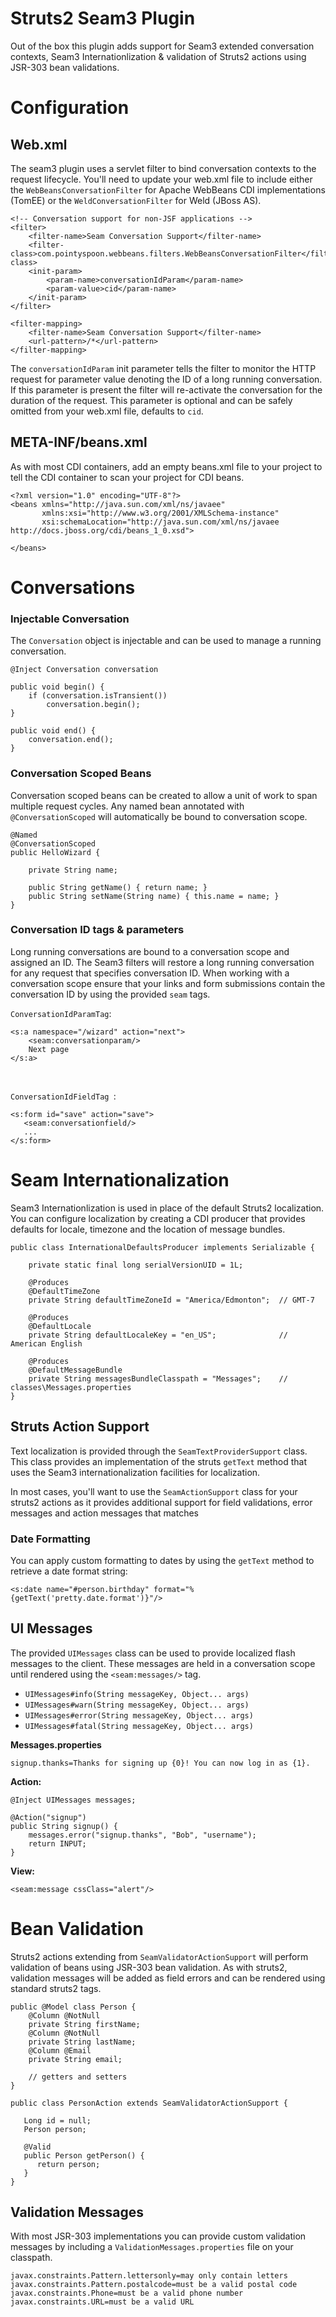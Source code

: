 Struts2 Seam3 Plugin
====================

Out of the box this plugin adds support for Seam3 extended conversation contexts, Seam3 Internationlization &
validation of Struts2 actions using JSR-303 bean validations.


# Configuration

## Web.xml

The seam3 plugin uses a servlet filter to bind conversation contexts to the request lifecycle. You'll need to 
update your web.xml file to include either the `WebBeansConversationFilter` for Apache WebBeans CDI implementations 
(TomEE) or the `WeldConversationFilter` for Weld (JBoss AS).

```
<!-- Conversation support for non-JSF applications -->
<filter>
    <filter-name>Seam Conversation Support</filter-name>
    <filter-class>com.pointyspoon.webbeans.filters.WebBeansConversationFilter</filter-class>
    <init-param>
        <param-name>conversationIdParam</param-name>
        <param-value>cid</param-name>
    </init-param>
</filter>

<filter-mapping>
    <filter-name>Seam Conversation Support</filter-name>
    <url-pattern>/*</url-pattern>
</filter-mapping>
```

The `conversationIdParam` init parameter tells the filter to monitor the HTTP request for parameter value denoting the
ID of a long running conversation. If this parameter is present the filter will re-activate the conversation for the
duration of the request. This parameter is optional and can be safely omitted from your web.xml file, defaults to `cid`.

## META-INF/beans.xml

As with most CDI containers, add an empty beans.xml file to your project to tell the CDI container to scan your project
for CDI beans.

```
<?xml version="1.0" encoding="UTF-8"?>
<beans xmlns="http://java.sun.com/xml/ns/javaee"
       xmlns:xsi="http://www.w3.org/2001/XMLSchema-instance"
       xsi:schemaLocation="http://java.sun.com/xml/ns/javaee http://docs.jboss.org/cdi/beans_1_0.xsd">

</beans>
```


# Conversations

### Injectable Conversation

The `Conversation` object is injectable and can be used to manage a running conversation.

```
@Inject Conversation conversation

public void begin() {
    if (conversation.isTransient())
        conversation.begin();
}

public void end() {
    conversation.end();
}
```


### Conversation Scoped Beans

Conversation scoped beans can be created to allow a unit of work to span multiple request cycles. Any named bean
annotated with `@ConversationScoped` will automatically be bound to conversation scope.

```
@Named
@ConversationScoped
public HelloWizard {

    private String name;

    public String getName() { return name; }
    public String setName(String name) { this.name = name; }
}
```

### Conversation ID tags & parameters

Long running conversations are bound to a conversation scope and assigned an ID. The Seam3 filters will restore
a long running conversation for any request that specifies conversation ID. When working with a conversation scope
ensure that your links and form submissions contain the conversation ID by using the provided `seam` tags.

`ConversationIdParamTag`:

```
<s:a namespace="/wizard" action="next">
    <seam:conversationparam/>
    Next page
</s:a>
```

<br/>


`ConversationIdFieldTag `:

```
<s:form id="save" action="save">
   <seam:conversationfield/>
   ...
</s:form>
```



# Seam Internationalization

Seam3 Internationlization is used in place of the default Struts2 localization. You can configure localization by 
creating a CDI producer that provides defaults for locale, timezone and the location of message bundles. 

```
public class InternationalDefaultsProducer implements Serializable {

    private static final long serialVersionUID = 1L;

    @Produces
    @DefaultTimeZone
    private String defaultTimeZoneId = "America/Edmonton";  // GMT-7

    @Produces
    @DefaultLocale
    private String defaultLocaleKey = "en_US";              // American English

    @Produces
    @DefaultMessageBundle
    private String messagesBundleClasspath = "Messages";    // classes\Messages.properties
}
```

## Struts Action Support

Text localization is provided through the `SeamTextProviderSupport` class. This class provides an implementation
of the struts `getText` method that uses the Seam3 internationalization facilities for localization.

In most cases, you'll want to use the `SeamActionSupport` class for your struts2 actions as it provides additional
support for field validations, error messages and action messages that matches 

### Date Formatting

You can apply custom formatting to dates by using the `getText` method to retrieve a date format string:

```
<s:date name="#person.birthday" format="%{getText('pretty.date.format')}"/>
```


## UI Messages

The provided `UIMessages` class can be used to provide localized flash messages to the client. These messages are held
in a conversation scope until rendered using the `<seam:messages/>` tag.

* `UIMessages#info(String messageKey, Object... args)`
* `UIMessages#warn(String messageKey, Object... args)`
* `UIMessages#error(String messageKey, Object... args)`
* `UIMessages#fatal(String messageKey, Object... args)`


**Messages.properties**

```
signup.thanks=Thanks for signing up {0}! You can now log in as {1}.
```

**Action:**

```
@Inject UIMessages messages;

@Action("signup")
public String signup() {    
    messages.error("signup.thanks", "Bob", "username");    
    return INPUT;
}
```

**View:**

```
<seam:message cssClass="alert"/>
```



# Bean Validation

Struts2 actions extending from `SeamValidatorActionSupport` will perform validation of beans using JSR-303 bean
validation. As with struts2, validation messages will be added as field errors and can be rendered using standard
struts2 tags.

```
public @Model class Person {
    @Column @NotNull
    private String firstName;
    @Column @NotNull
    private String lastName;    
    @Column @Email
    private String email;

    // getters and setters
}

public class PersonAction extends SeamValidatorActionSupport {

   Long id = null;
   Person person;

   @Valid
   public Person getPerson() {
      return person;
   }
}
```

## Validation Messages

With most JSR-303 implementations you can provide custom validation messages by including a `ValidationMessages.properties` 
file on your classpath.

```
javax.constraints.Pattern.lettersonly=may only contain letters
javax.constraints.Pattern.postalcode=must be a valid postal code
javax.constraints.Phone=must be a valid phone number
javax.constraints.URL=must be a valid URL
```
